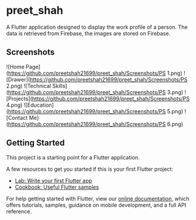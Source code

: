 # preet_shah

A Flutter application designed to display the work profile of a person. The data is retrieved from Firebase, the images are stored on Firebase.

## Screenshots

![Home Page](https://github.com/preetshah21699/preet_shah/Screenshots/PS 1.png)
![Drawer](https://github.com/preetshah21699/preet_shah/Screenshots/PS 2.png)
![Technical Skills](https://github.com/preetshah21699/preet_shah/Screenshots/PS 3.png)
![Projects](https://github.com/preetshah21699/preet_shah/Screenshots/PS 4.png)
![Education](https://github.com/preetshah21699/preet_shah/Screenshots/PS 5.png)
![Contact Me](https://github.com/preetshah21699/preet_shah/Screenshots/PS 6.png)

## Getting Started

This project is a starting point for a Flutter application.

A few resources to get you started if this is your first Flutter project:

- [Lab: Write your first Flutter app](https://flutter.dev/docs/get-started/codelab)
- [Cookbook: Useful Flutter samples](https://flutter.dev/docs/cookbook)

For help getting started with Flutter, view our
[online documentation](https://flutter.dev/docs), which offers tutorials,
samples, guidance on mobile development, and a full API reference.
